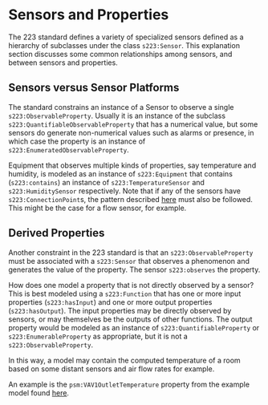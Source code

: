 # Sensors and Properties

The 223 standard defines a variety of specialized sensors defined as a hierarchy of subclasses under the class `s223:Sensor`. This explanation section discusses some common relationships among sensors, and between sensors and properties.

## Sensors versus Sensor Platforms
The standard constrains an instance of a Sensor to observe a single `s223:ObservableProperty`. Usually it is an instance of the subclass `s223:QuantifiableObservableProperty` that has a numerical value, but some sensors do generate non-numerical values such as alarms or presence, in which case the property is an instance of `s223:EnumeratedObservableProperty`. 

Equipment that observes multiple kinds of properties, say temperature and humidity, is modeled as an instance of `s223:Equipment` that contains (`s223:contains`) an instance of `s223:TemperatureSensor` and `s223:HumiditySensor` respectively. Note that if any of the sensors have `s223:ConnectionPoint`s, the pattern described [here](https://docs.open223.info/guides/design-patterns.html#containment) must also be followed. This might be the case for a flow sensor, for example.

## Derived Properties
Another constraint in the 223 standard is that an `s223:ObservableProperty` must be associated with a `s223:Sensor` that observes a phenomenon and generates the value of the property. The sensor `s223:observes` the property. 

How does one model a property that is not directly observed by a sensor? This is best modeled using a `s223:Function` that has one or more input properties (`s223:hasInput`) and one or more output properties (`s223:hasOutput`). The input properties may be directly observed by sensors, or may themselves be the outputs of other functions. The output property would be modeled as an instance of `s223:QuantifiableProperty` or `s223:EnumerableProperty` as appropriate, but it is not a `s223:ObservableProperty`.

In this way, a model may contain the computed temperature of a room based on some distant sensors and air flow rates for example.

An example is the `psm:VAV1OutletTemperature` property from the example model found [here](https://models.open223.info/examples/nist-bdg1-1.html).

